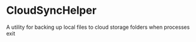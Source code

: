 CloudSyncHelper
===============

A utility for backing up local files to cloud storage folders when processes exit
